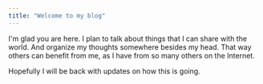 ```yaml
---
title: "Welcome to my blog"
---
```


I'm glad you are here. I plan to talk about things that I can share with the world. And organize my thoughts somewhere besides my head. That way others can benefit from me, as I have from so many others on the Internet.

Hopefully I will be back with updates on how this is going.
